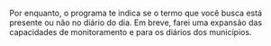 Por enquanto, o programa te indica se o termo que você busca está presente ou não no diário do dia. Em breve, farei uma expansão das capacidades de monitoramento e para os diários dos municípios.
